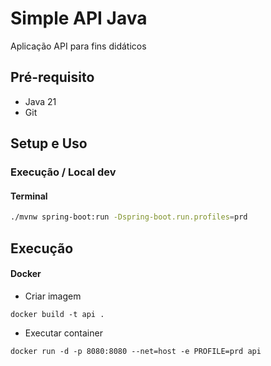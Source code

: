 # Simple API Java

Aplicação API para fins didáticos

## Pré-requisito

- Java 21
- Git

## Setup e Uso

### Execução / Local dev

#### Terminal

```sh
./mvnw spring-boot:run -Dspring-boot.run.profiles=prd
```

## Execução

#### Docker

* Criar imagem

```
docker build -t api .
```

* Executar container

```
docker run -d -p 8080:8080 --net=host -e PROFILE=prd api

```










